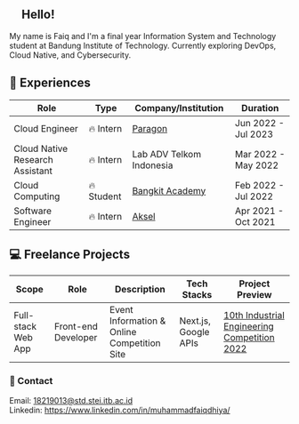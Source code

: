 ## <img src="https://raw.githubusercontent.com/MartinHeinz/MartinHeinz/master/wave.gif" width="17px"> Hello! 

My name is Faiq and I'm a final year Information System and Technology student at Bandung Institute of Technology. Currently exploring DevOps, Cloud Native, and Cybersecurity.

## 💼 Experiences
| Role | Type | Company/Institution | Duration |
| --- | --- | --- | --- |
| Cloud Engineer | :fire: Intern | [Paragon](https://www.paragon-innovation.com/) | Jun 2022 - Jul 2023 |
| Cloud Native Research Assistant | :fire: Intern | Lab ADV Telkom Indonesia | Mar 2022 - May 2022 |
| Cloud Computing | :fire: Student | [Bangkit Academy](https://grow.google/intl/id_id/bangkit/) | Feb 2022 - Jul 2022 |
| Software Engineer | :fire: Intern | [Aksel](https://aksel.co.id/) | Apr 2021 - Oct 2021 |

## :computer: Freelance Projects
| Scope | Role | Description | Tech Stacks | Project Preview |
| --- | --- | --- | --- | --- |
| Full-stack Web App | Front-end Developer | Event Information & Online Competition Site | Next.js, Google APIs | [10th Industrial Engineering Competition 2022](https://www.iecom.asia/) |

### 💬 Contact
Email: 18219013@std.stei.itb.ac.id<br>
Linkedin: https://www.linkedin.com/in/muhammadfaiqdhiya/
